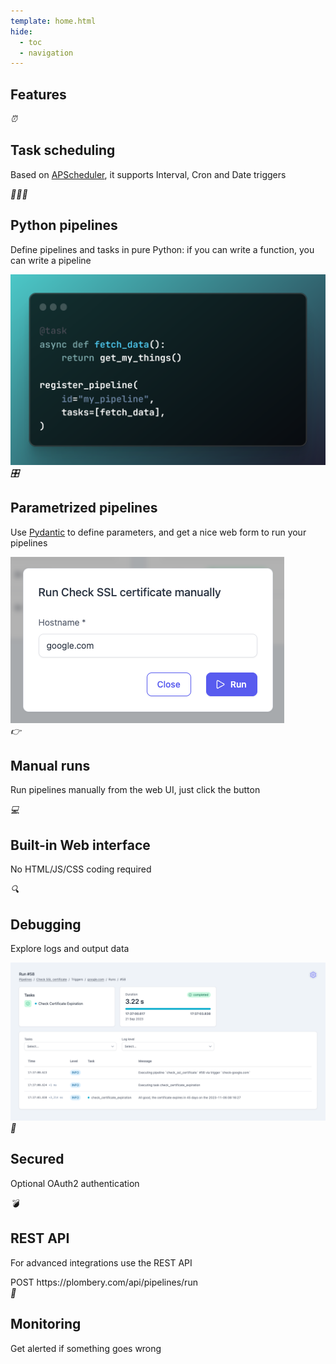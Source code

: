 ```yaml
---
template: home.html
hide:
  - toc
  - navigation
---
```


<section class="home">
  <h1>Features</h1>

<div class="bento">
  <article>
    <i>⏰</i>
    <h2>Task scheduling</h2>
    <p>Based on <a href="https://github.com/agronholm/apscheduler">APScheduler</a>, it supports Interval, Cron and Date triggers</p>
  </article>

  <article class="large">
    <div>
      <i>👩‍💻🐍</i>
      <h2>Python pipelines</h2>
      <p>Define pipelines and tasks in pure Python: if you can write a function, you can write a pipeline</p>
    </div>
    <img src="assets/images/minimal-code.png" />
  </article>

  <article class="large" style="grid-column: span 2 / span 1;">
    <div>
      <i>🎛️</i>
      <h2>Parametrized pipelines</h2>
      <p>Use <a href="https://docs.pydantic.dev/">Pydantic</a> to define parameters,
       and get a nice web form to run your pipelines</p>
    </div>
    <img src="assets/images/recipes/ssl_check_manual.png" />
  </article>

  <article>
    <i>👉</i>
    <h2>Manual runs</h2>
    <p>Run pipelines manually from the web UI, just click the button</p>
  </article>

  <article>
    <i>💻</i>
    <h2>Built-in Web interface</h2>
    <p>No HTML/JS/CSS coding required</p>
  </article>

  <article class="large" style="grid-row: span 2;">
    <div>
      <i>🔍</i>
      <h2>Debugging</h2>
      <p>Explore logs and output data</p>
    </div>
    <img src="assets/images/recipes/ssl_check_run.png" />
  </article>

  <article>
    <i>🔐</i>
    <h2>Secured</h2>
    <p>Optional OAuth2 authentication</p>
  </article>

  <article class="large">
    <div>
      <i>💣</i>
      <h2>REST API</h2>
      <p>For advanced integrations use the REST API</p>
    </div>
    <div class="api-endpoint">
      <span>POST</span>
      <span>https://plombery.com/api/pipelines/run</span>
    </div>
  </article>

  <article>
    <i>📩</i>
    <h2>Monitoring</h2>
    <p>Get alerted if something goes wrong</p>
  </article>
</div>
</section>
